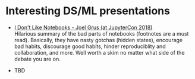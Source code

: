 # Interesting DS/ML presentations

- [I Don't Like Notebooks - Joel Grus (at JupyterCon 2018)](https://docs.google.com/presentation/d/1n2RlMdmv1p25Xy5thJUhkKGvjtV-dkAIsUXP-AL4ffI/)  
  Hilarious summary of the bad parts of notebooks (footnotes are a must read). Basically, they have nasty gotchas (hidden states), encourage bad habits, discourage good habits, hinder reproduciblity and collaboration, and more. Well worth a skim no matter what side of the debate you are on.

- TBD
